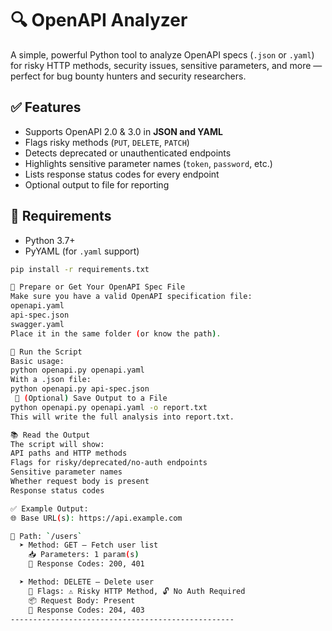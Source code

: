 # 🔍 OpenAPI Analyzer

A simple, powerful Python tool to analyze OpenAPI specs (`.json` or `.yaml`) for risky HTTP methods, security issues, sensitive parameters, and more — perfect for bug bounty hunters and security researchers.

## ✅ Features

- Supports OpenAPI 2.0 & 3.0 in **JSON and YAML**
- Flags risky methods (`PUT`, `DELETE`, `PATCH`)
- Detects deprecated or unauthenticated endpoints
- Highlights sensitive parameter names (`token`, `password`, etc.)
- Lists response status codes for every endpoint
- Optional output to file for reporting
## 🧰 Requirements
- Python 3.7+
- PyYAML (for `.yaml` support)

```bash
pip install -r requirements.txt

📄 Prepare or Get Your OpenAPI Spec File
Make sure you have a valid OpenAPI specification file:
openapi.yaml
api-spec.json
swagger.yaml
Place it in the same folder (or know the path).

🚀 Run the Script
Basic usage:
python openapi.py openapi.yaml
With a .json file:
python openapi.py api-spec.json
 💾 (Optional) Save Output to a File
python openapi.py openapi.yaml -o report.txt
This will write the full analysis into report.txt.

📚 Read the Output
The script will show:
API paths and HTTP methods
Flags for risky/deprecated/no-auth endpoints
Sensitive parameter names
Whether request body is present
Response status codes

✅ Example Output:
🌐 Base URL(s): https://api.example.com

📌 Path: `/users`
  ➤ Method: GET — Fetch user list
    📥 Parameters: 1 param(s)
    🔁 Response Codes: 200, 401

  ➤ Method: DELETE — Delete user
    🚩 Flags: ⚠️ Risky HTTP Method, 🔓 No Auth Required
    📦 Request Body: Present
    🔁 Response Codes: 204, 403
--------------------------------------------------
